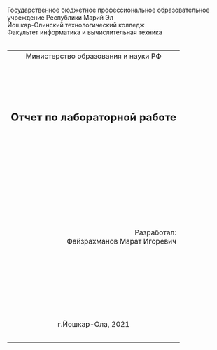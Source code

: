 <table style="width: 100%;">
  <tr>
    <td style="text-align: center; border: none;">
    Министерство образования и науки РФ</td><br>
Государственное бюджетное профессиональное образовательное учреждение Республики Марий Эл<br>
Йошкар-Олинский технологический колледж<br>
Факультет информатика и вычислительная техника<br><br>
	
  </tr>
  <tr>
    <td style="text-align: center; border: none; height: 15em;"><h2>Отчет по лабораторной работе</h2></td>
  </tr>
  <tr>
    <td style="text-align: right; border: none; height: 20em;">
      Разработал:<br/>
      Файзрахманов Марат Игоревич
    </td>
  </tr>
  <tr>
    <td style="text-align: center; border: none; height: 5em;">
    г.Йошкар-Ола, 2021</td>
  </tr>
</table>